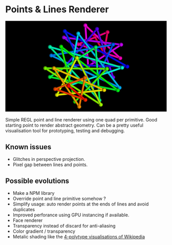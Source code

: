 # Points & Lines Renderer

![Screenshot](screenshot.png)

Simple REGL point and line renderer using one quad per primitive. Good starting point to render abstract geometry. Can be a pretty useful visualisation tool for prototyping, testing and debugging.

## Known issues

- Glitches in perspective projection.
- Pixel gap between lines and points.

## Possible evolutions

- Make a NPM library
- Override point and line primitive somehow ?
- Simplify usage: auto render points at the ends of lines and avoid duplicates
- Improved perforance using GPU instancing if available.
- Face renderer
- Transparency instead of discard for anti-aliasing
- Color gradient / transparency
- Metalic shading like the [4-polytype visualisations of Wikipedia](https://en.wikipedia.org/wiki/Regular_4-polytope#Visualization)
